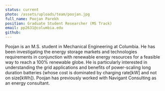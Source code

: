 ```yaml
---
status: current
photo: /assets/uploads/team/poojan.jpg
full_name: Poojan Parekh
position: Graduate Student Researcher (MS Track)
email: pp2631@columbia.edu
github:
---
```

Poojan is an M.S. student in Mechanical Engineering at Columbia. He has been investigating the energy storage markets and technologies requirements in conjunction with renewable energy resources for a feasible way to reach a 100% renewable globe. He is particularly interested in understanding the grid applications and benefits of power-scaling long duration batteries (whose cost is dominated by charging rate[kW] and not on size[kWh]). Poojan has previously worked with Navigant Consulting as an energy consultant.
